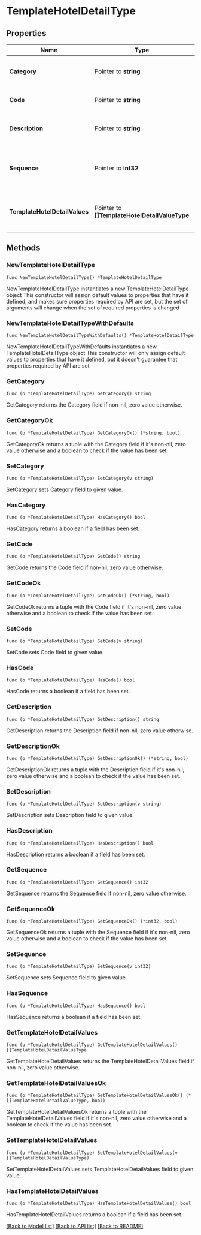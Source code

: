 # TemplateHotelDetailType

## Properties

Name | Type | Description | Notes
------------ | ------------- | ------------- | -------------
**Category** | Pointer to **string** | Specifies the hotel detail category. | [optional] 
**Code** | Pointer to **string** | Specifies the hotel detail code. | [optional] 
**Description** | Pointer to **string** | Specifies the hotel detail description. | [optional] 
**Sequence** | Pointer to **int32** | Specifies the sorting sequence number for the hotel detail. | [optional] 
**TemplateHotelDetailValues** | Pointer to [**[]TemplateHotelDetailValueType**](TemplateHotelDetailValueType.md) | Collection of template level hotel detail values. | [optional] 

## Methods

### NewTemplateHotelDetailType

`func NewTemplateHotelDetailType() *TemplateHotelDetailType`

NewTemplateHotelDetailType instantiates a new TemplateHotelDetailType object
This constructor will assign default values to properties that have it defined,
and makes sure properties required by API are set, but the set of arguments
will change when the set of required properties is changed

### NewTemplateHotelDetailTypeWithDefaults

`func NewTemplateHotelDetailTypeWithDefaults() *TemplateHotelDetailType`

NewTemplateHotelDetailTypeWithDefaults instantiates a new TemplateHotelDetailType object
This constructor will only assign default values to properties that have it defined,
but it doesn't guarantee that properties required by API are set

### GetCategory

`func (o *TemplateHotelDetailType) GetCategory() string`

GetCategory returns the Category field if non-nil, zero value otherwise.

### GetCategoryOk

`func (o *TemplateHotelDetailType) GetCategoryOk() (*string, bool)`

GetCategoryOk returns a tuple with the Category field if it's non-nil, zero value otherwise
and a boolean to check if the value has been set.

### SetCategory

`func (o *TemplateHotelDetailType) SetCategory(v string)`

SetCategory sets Category field to given value.

### HasCategory

`func (o *TemplateHotelDetailType) HasCategory() bool`

HasCategory returns a boolean if a field has been set.

### GetCode

`func (o *TemplateHotelDetailType) GetCode() string`

GetCode returns the Code field if non-nil, zero value otherwise.

### GetCodeOk

`func (o *TemplateHotelDetailType) GetCodeOk() (*string, bool)`

GetCodeOk returns a tuple with the Code field if it's non-nil, zero value otherwise
and a boolean to check if the value has been set.

### SetCode

`func (o *TemplateHotelDetailType) SetCode(v string)`

SetCode sets Code field to given value.

### HasCode

`func (o *TemplateHotelDetailType) HasCode() bool`

HasCode returns a boolean if a field has been set.

### GetDescription

`func (o *TemplateHotelDetailType) GetDescription() string`

GetDescription returns the Description field if non-nil, zero value otherwise.

### GetDescriptionOk

`func (o *TemplateHotelDetailType) GetDescriptionOk() (*string, bool)`

GetDescriptionOk returns a tuple with the Description field if it's non-nil, zero value otherwise
and a boolean to check if the value has been set.

### SetDescription

`func (o *TemplateHotelDetailType) SetDescription(v string)`

SetDescription sets Description field to given value.

### HasDescription

`func (o *TemplateHotelDetailType) HasDescription() bool`

HasDescription returns a boolean if a field has been set.

### GetSequence

`func (o *TemplateHotelDetailType) GetSequence() int32`

GetSequence returns the Sequence field if non-nil, zero value otherwise.

### GetSequenceOk

`func (o *TemplateHotelDetailType) GetSequenceOk() (*int32, bool)`

GetSequenceOk returns a tuple with the Sequence field if it's non-nil, zero value otherwise
and a boolean to check if the value has been set.

### SetSequence

`func (o *TemplateHotelDetailType) SetSequence(v int32)`

SetSequence sets Sequence field to given value.

### HasSequence

`func (o *TemplateHotelDetailType) HasSequence() bool`

HasSequence returns a boolean if a field has been set.

### GetTemplateHotelDetailValues

`func (o *TemplateHotelDetailType) GetTemplateHotelDetailValues() []TemplateHotelDetailValueType`

GetTemplateHotelDetailValues returns the TemplateHotelDetailValues field if non-nil, zero value otherwise.

### GetTemplateHotelDetailValuesOk

`func (o *TemplateHotelDetailType) GetTemplateHotelDetailValuesOk() (*[]TemplateHotelDetailValueType, bool)`

GetTemplateHotelDetailValuesOk returns a tuple with the TemplateHotelDetailValues field if it's non-nil, zero value otherwise
and a boolean to check if the value has been set.

### SetTemplateHotelDetailValues

`func (o *TemplateHotelDetailType) SetTemplateHotelDetailValues(v []TemplateHotelDetailValueType)`

SetTemplateHotelDetailValues sets TemplateHotelDetailValues field to given value.

### HasTemplateHotelDetailValues

`func (o *TemplateHotelDetailType) HasTemplateHotelDetailValues() bool`

HasTemplateHotelDetailValues returns a boolean if a field has been set.


[[Back to Model list]](../README.md#documentation-for-models) [[Back to API list]](../README.md#documentation-for-api-endpoints) [[Back to README]](../README.md)


